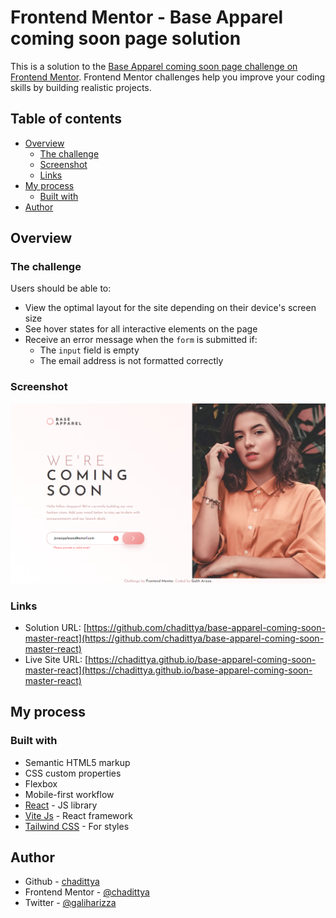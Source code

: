 # Frontend Mentor - Base Apparel coming soon page solution

This is a solution to the [Base Apparel coming soon page challenge on Frontend Mentor](https://www.frontendmentor.io/challenges/base-apparel-coming-soon-page-5d46b47f8db8a7063f9331a0). Frontend Mentor challenges help you improve your coding skills by building realistic projects.

## Table of contents

- [Overview](#overview)
  - [The challenge](#the-challenge)
  - [Screenshot](#screenshot)
  - [Links](#links)
- [My process](#my-process)
  - [Built with](#built-with)
- [Author](#author)

## Overview

### The challenge

Users should be able to:

- View the optimal layout for the site depending on their device's screen size
- See hover states for all interactive elements on the page
- Receive an error message when the `form` is submitted if:
  - The `input` field is empty
  - The email address is not formatted correctly

### Screenshot

![](./src/assets/images/screenshoot.png)

### Links

- Solution URL: [https://github.com/chadittya/base-apparel-coming-soon-master-react](https://github.com/chadittya/base-apparel-coming-soon-master-react)
- Live Site URL: [https://chadittya.github.io/base-apparel-coming-soon-master-react](https://chadittya.github.io/base-apparel-coming-soon-master-react)

## My process

### Built with

- Semantic HTML5 markup
- CSS custom properties
- Flexbox
- Mobile-first workflow
- [React](https://reactjs.org/) - JS library
- [Vite Js](https://vitejs.dev/) - React framework
- [Tailwind CSS](https://tailwindcss.com/) - For styles

## Author

- Github - [chadittya](https://github.com/chadittya)
- Frontend Mentor - [@chadittya](https://www.frontendmentor.io/profile/chadittya)
- Twitter - [@galiharizza](https://www.twitter.com/galiharizza)
